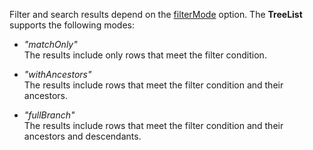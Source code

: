Filter and search results depend on the [filterMode](/Documentation/ApiReference/UI_Widgets/dxTreeList/Configuration/#filterMode) option. The **TreeList** supports the following modes:
 
- *"matchOnly"*    
  The results include only rows that meet the filter condition.

- *"withAncestors"*    
  The results include rows that meet the filter condition and their ancestors.

- *"fullBranch"*    
  The results include rows that meet the filter condition and their ancestors and descendants.